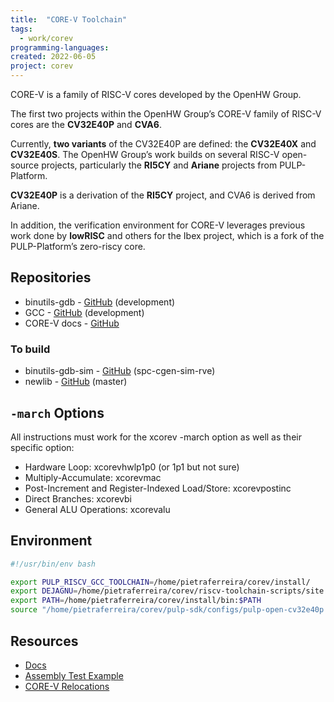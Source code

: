 ```yaml
---
title:  "CORE-V Toolchain"
tags:
  - work/corev
programming-languages:
created: 2022-06-05
project: corev
---
```

CORE-V is a family of RISC-V cores developed by the OpenHW Group.

The first two projects within the OpenHW Group’s CORE-V family of RISC-V cores are the **CV32E40P** and **CVA6**.

Currently, **two variants** of the CV32E40P are defined: the **CV32E40X** and **CV32E40S**. The OpenHW Group’s work builds on several RISC-V open-source projects, particularly the **RI5CY** and **Ariane** projects from PULP-Platform. 

**CV32E40P** is a derivation of the **RI5CY** project, and CVA6 is derived from Ariane.

In addition, the verification environment for CORE-V leverages previous work done by **lowRISC** and others for the Ibex project, which is a fork of the PULP-Platform’s zero-riscy core.

## Repositories
- binutils-gdb - [GitHub](https://github.com/openhwgroup/corev-binutils-gdb) (development)
- GCC - [GitHub](https://github.com/openhwgroup/corev-gcc) (development)
- CORE-V docs - [GitHub](https://github.com/openhwgroup/core-v-sw)

### To build
- binutils-gdb-sim - [GitHub](https://github.com/embecosm/riscv-binutils-gdb.git) (spc-cgen-sim-rve)
- newlib - [GitHub](https://mirrors.git.embecosm.com/mirrors/newlib-cygwin.git) (master)

## `-march` Options
All instructions must work for the xcorev -march option as well as their specific option:

- Hardware Loop: xcorevhwlp1p0 (or 1p1 but not sure)
- Multiply-Accumulate: xcorevmac
- Post-Increment and Register-Indexed Load/Store: xcorevpostinc
- Direct Branches: xcorevbi
- General ALU Operations: xcorevalu

## Environment
```bash
#!/usr/bin/env bash

export PULP_RISCV_GCC_TOOLCHAIN=/home/pietraferreira/corev/install/
export DEJAGNU=/home/pietraferreira/corev/riscv-toolchain-scripts/site.exp
export PATH=/home/pietraferreira/corev/install/bin:$PATH
source "/home/pietraferreira/corev/pulp-sdk/configs/pulp-open-cv32e40p.sh"
```

## Resources
- [Docs](https://core-v-docs-verif-strat.readthedocs.io/en/latest/intro.html)
- [Assembly Test Example](notes/private/work/projects/corev/assembly-test-example-corev.md)
- [CORE-V Relocations](notes/private/work/corev-relocations.md)